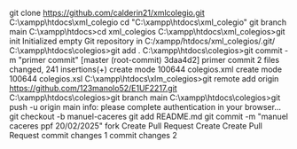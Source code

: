 git clone https://github.com/calderin21/xmlcolegio.git C:\xampp\htdocs\xml_colegio
cd "C:\xampp\htdocs\xml_colegio"
git branch
main
C:\xampp\htdocs>cd xml_colegios
C:\xampp\htdocs\xml_colegios>git init
Initialized empty Git repository in C:/xampp/htdocs/xml_colegios/.git/
C:\xampp\htdocs\colegios>git add .
C:\xampp\htdocs\colegios>git commit -m "primer commit"
[master (root-commit) 3daa4d2] primer commit
 2 files changed, 241 insertions(+)
 create mode 100644 colegios.xml
 create mode 100644 colegios.xsl
C:\xampp\htdocs\xlm_colegios>git remote add origin https://github.com/123manolo52/E1UF2217.git
C:\xampp\htdocs\colegios>git branch main
C:\xampp\htdocs\colegios>git push -u origin main
info: please complete authentication in your browser...
git checkout -b manuel-caceres
git add README.md
git commit -m "manuel caceres ppf 20/02/2025"
fork
Create Pull Request
Create Create Pull Request
commit changes 1
commit changes 2




